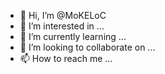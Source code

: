 - 👋 Hi, I’m @MoKELoC
- 👀 I’m interested in ...
- 🌱 I’m currently learning ...
- 💞️ I’m looking to collaborate on ...
- 📫 How to reach me ...

<!---
MoKELoC/MoKELoC is a ✨ special ✨ repository because its `README.md` (this file) appears on your GitHub profile.
You can click the Preview link to take a look at your changes.
--->
